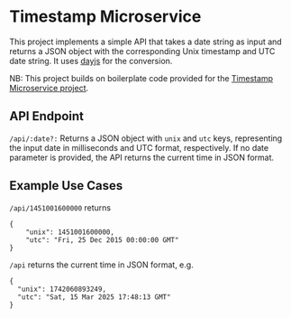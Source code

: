 # Timestamp Microservice

This project implements a simple API that takes a date string as input and returns a JSON object with the corresponding Unix timestamp and UTC date string. It uses [dayjs](https://day.js.org/en) for the conversion.

NB: This project builds on boilerplate code provided for the [Timestamp Microservice project](https://www.freecodecamp.org/learn/apis-and-microservices/apis-and-microservices-projects/timestamp-microservice).

## API Endpoint

`/api/:date?:` Returns a JSON object with `unix` and `utc` keys, representing the input date in milliseconds and UTC format, respectively.
If no date parameter is provided, the API returns the current time in JSON format.

## Example Use Cases

`/api/1451001600000` returns
```
{ 
    "unix": 1451001600000,
    "utc": "Fri, 25 Dec 2015 00:00:00 GMT"
}
``` 

`/api` returns the current time in JSON format, e.g.

```
{
  "unix": 1742060893249,
  "utc": "Sat, 15 Mar 2025 17:48:13 GMT"
}
```
